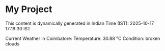 # My Project

This content is dynamically generated in Indian Time (IST): 2025-10-17 17:19:30 IST


Current Weather in Coimbatore:
Temperature: 30.88 °C
Condition: broken clouds
